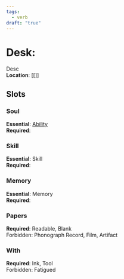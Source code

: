 ```yaml
---
tags:
  - verb
draft: "true"
---
```

# Desk: 
Desc
<br>**Location**: [[]]
## Slots
### Soul
**Essential**: [Ability](https://uadaf.theevilroot.xyz/rowenarium/element/ability)<br>
**Required**: 
### Skill
**Essential**: Skill<br>
**Required**:
### Memory
**Essential**: Memory<br>
**Required**:
### Papers
**Required**: Readable, Blank<br>
Forbidden: Phonograph Record, Film, Artifact
### With
**Required**: Ink, Tool<br>
Forbidden: Fatigued


